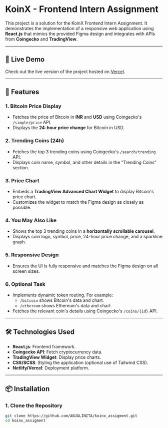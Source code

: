 

# KoinX - Frontend Intern Assignment

This project is a solution for the KoinX Frontend Intern Assignment. It demonstrates the implementation of a responsive web application using **React.js** that mimics the provided Figma design and integrates with APIs from **Coingecko** and **TradingView**.

---

## 🚀 Live Demo

Check out the live version of the project hosted on [Vercel](https://koinx-assigment-opal.vercel.app/).

---

## 📂 Features

### 1. **Bitcoin Price Display**
- Fetches the price of Bitcoin in **INR** and **USD** using Coingecko's `/simple/price` API.
- Displays the **24-hour price change** for Bitcoin in USD.

### 2. **Trending Coins (24h)**
- Fetches the top 3 trending coins using Coingecko's `/search/trending` API.
- Displays coin name, symbol, and other details in the “Trending Coins” section.

### 3. **Price Chart**
- Embeds a **TradingView Advanced Chart Widget** to display Bitcoin's price chart.
- Customizes the widget to match the Figma design as closely as possible.

### 4. **You May Also Like**
- Shows the top 3 trending coins in a **horizontally scrollable carousel**.
- Displays coin logo, symbol, price, 24-hour price change, and a sparkline graph.

### 5. **Responsive Design**
- Ensures the UI is fully responsive and matches the Figma design on all screen sizes.

### 6. **Optional Task**
- Implements dynamic token routing. For example:
  - `/bitcoin` shows Bitcoin's data and chart.
  - `/ethereum` shows Ethereum's data and chart.
- Fetches the relevant coin's details using Coingecko's `/coins/{id}` API.

---

## 🛠️ Technologies Used

- **React.js**: Frontend framework.
- **Coingecko API**: Fetch cryptocurrency data.
- **TradingView Widget**: Display price charts.
- **CSS/SCSS**: Styling the application (optional use of Tailwind CSS).
- **Netlify/Vercel**: Deployment platform.

---

## 📦 Installation

### 1. Clone the Repository
```bash
git clone https://github.com/ANJALINITA/koinx_assigment.git
cd koinx_assigment
